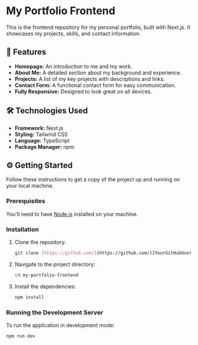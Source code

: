 # My Portfolio Frontend

This is the frontend repository for my personal portfolio, built with Next.js. It showcases my projects, skills, and contact information.

## 🚀 Features

* **Homepage:** An introduction to me and my work.
* **About Me:** A detailed section about my background and experience.
* **Projects:** A list of my key projects with descriptions and links.
* **Contact Form:** A functional contact form for easy communication.
* **Fully Responsive:** Designed to look great on all devices.

## 🛠️ Technologies Used

* **Framework:** Next.js
* **Styling:** Tailwind CSS
* **Language:** TypeScript
* **Package Manager:** npm

## ⚙️ Getting Started

Follow these instructions to get a copy of the project up and running on your local machine.

### Prerequisites

You'll need to have [Node.js](https://nodejs.org/) installed on your machine.

### Installation

1.  Clone the repository:
    ```sh
    git clone [https://github.com/](https://github.com/)[YourGitHubUsername]/my-portfolio-frontend.git
    ```
2.  Navigate to the project directory:
    ```sh
    cd my-portfolio-frontend
    ```
3.  Install the dependencies:
    ```sh
    npm install
    ```

### Running the Development Server

To run the application in development mode:

```sh
npm run dev
